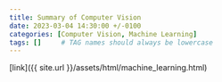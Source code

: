 ```yaml
---
title: Summary of Computer Vision
date: 2023-03-04 14:30:00 +/-0100
categories: [Computer Vision, Machine Learning]
tags: []     # TAG names should always be lowercase
---
```


[link]({{ site.url }}/assets/html/machine_learning.html)
